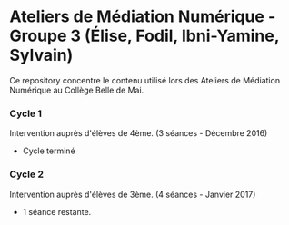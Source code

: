 # Ateliers de Médiation Numérique -  Groupe 3 (Élise, Fodil, Ibni-Yamine, Sylvain)

Ce repository concentre le contenu utilisé lors des Ateliers de Médiation Numérique au Collège Belle de Mai.

### Cycle 1
Intervention auprès d'élèves de 4ème. (3 séances - Décembre 2016)
* Cycle terminé


### Cycle 2
Intervention auprès d'élèves de 3ème. (4 séances - Janvier 2017)
* 1 séance restante.
